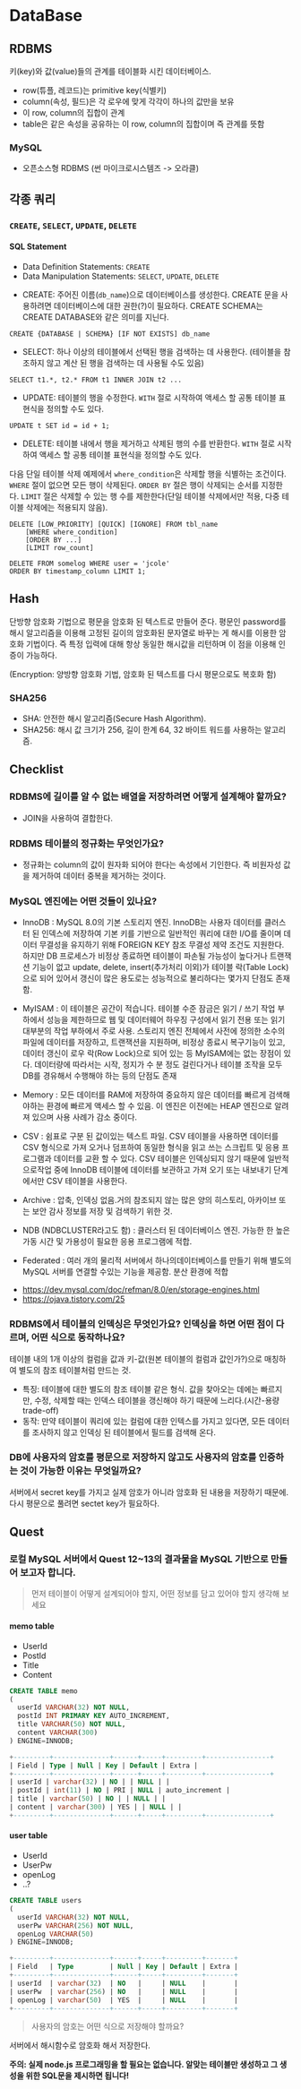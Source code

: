 # DataBase

## RDBMS

키(key)와 값(value)들의 관계를 테이블화 시킨 데이터베이스.

-   row(튜플, 레코드)는 primitive key(식별키)
-   column(속성, 필드)은 각 로우에 맞게 각각이 하나의 값만을 보유
-   이 row, column의 집합이 관계
-   table은 같은 속성을 공유하는 이 row, column의 집합이며 즉 관계를 뜻함

### MySQL

-   오픈소스형 RDBMS (썬 마이크로시스템즈 -> 오라클)

## 각종 쿼리

### `CREATE`, `SELECT`, `UPDATE`, `DELETE`

#### SQL Statement

-   Data Definition Statements: `CREATE`
-   Data Manipulation Statements: `SELECT`, `UPDATE`, `DELETE`

*   CREATE: 주어진 이름(`db_name`)으로 데이터베이스를 생성한다. CREATE 문을 사용하려면 데이터베이스에 대한 권한(?)이 필요하다. CREATE SCHEMA는 CREATE DATABASE와 같은 의미를 지닌다.

```
CREATE {DATABASE | SCHEMA} [IF NOT EXISTS] db_name
```

-   SELECT: 하나 이상의 테이블에서 선택된 행을 검색하는 데 사용한다. (테이블을 참조하지 않고 계산 된 행을 검색하는 데 사용될 수도 있음)

```
SELECT t1.*, t2.* FROM t1 INNER JOIN t2 ...
```

-   UPDATE: 테이블의 행을 수정한다. `WITH` 절로 시작하여 액세스 할 공통 테이블 표현식을 정의할 수도 있다.

```
UPDATE t SET id = id + 1;
```

-   DELETE: 테이블 내에서 행을 제거하고 삭제된 행의 수를 반환한다. `WITH` 절로 시작하여 액세스 할 공통 테이블 표현식을 정의할 수도 있다.

다음 단일 테이블 삭제 예제에서 `where_condition`은 삭제할 행을 식별하는 조건이다. `WHERE` 절이 없으면 모든 행이 삭제된다. `ORDER BY` 절은 행이 삭제되는 순서를 지정한다. `LIMIT` 절은 삭제할 수 있는 행 수를 제한한다(단일 테이블 삭제에서만 적용, 다중 테이블 삭제에는 적용되지 않음).

```
DELETE [LOW_PRIORITY] [QUICK] [IGNORE] FROM tbl_name
    [WHERE where_condition]
    [ORDER BY ...]
    [LIMIT row_count]

DELETE FROM somelog WHERE user = 'jcole'
ORDER BY timestamp_column LIMIT 1;
```

## Hash

단방향 암호화 기법으로 평문을 암호화 된 텍스트로 만들어 준다. 평문인 password를 해시 알고리즘을 이용해 고정된 길이의 암호화된 문자열로 바꾸는 게 해시를 이용한 암호화 기법이다. 즉 특정 입력에 대해 항상 동일한 해시값을 리턴하며 이 점을 이용해 인증이 가능하다.

(Encryption: 양방향 암호화 기법, 암호화 된 텍스트를 다시 평문으로도 복호화 함)

### SHA256

-   SHA: 안전한 해시 알고리즘(Secure Hash Algorithm).
-   SHA256: 해시 값 크기가 256, 길이 한계 64, 32 바이트 워드를 사용하는 알고리즘.

## Checklist

### RDBMS에 길이를 알 수 없는 배열을 저장하려면 어떻게 설계해야 할까요?

-   JOIN을 사용하여 결합한다.

### RDBMS 테이블의 정규화는 무엇인가요?

-   정규화는 column의 값이 원자화 되어야 한다는 속성에서 기인한다. 즉 비원자성 값을 제거하여 데이터 중복을 제거하는 것이다.

### MySQL 엔진에는 어떤 것들이 있나요?

-   InnoDB : MySQL 8.0의 기본 스토리지 엔진. InnoDB는 사용자 데이터를 클러스터 된 인덱스에 저장하여 기본 키를 기반으로 일반적인 쿼리에 대한 I/O를 줄이며 데이터 무결성을 유지하기 위해 FOREIGN KEY 참조 무결성 제약 조건도 지원한다. 하지만 DB 프로세스가 비정상 종료하면 테이블이 파손될 가능성이 높다거나 트랜잭션 기능이 없고 update, delete, insert(추가처리 이외)가 테이블 락(Table Lock)으로 되어 있어서 갱신이 많은 용도로는 성능적으로 불리하다는 몇가지 단점도 존재함.

-   MyISAM : 이 테이블은 공간이 적습니다. 테이블 수준 잠금은 읽기 / 쓰기 작업 부하에서 성능을 제한하므로 웹 및 데이터웨어 하우징 구성에서 읽기 전용 또는 읽기 대부분의 작업 부하에서 주로 사용. 스토리지 엔진 전체에서 사전에 정의한 소수의 파일에 데이터를 저장하고, 트랜잭션을 지원하며, 비정상 종료시 복구기능이 있고, 데이터 갱신이 로우 락(Row Lock)으로 되어 있는 등 MyISAM에는 없는 장점이 있다. 데이터량에 따라서는 시작, 정지가 수 분 정도 걸린다거나 테이블 조작을 모두 DB를 경유해서 수행해야 하는 등의 단점도 존재

-   Memory : 모든 데이터를 RAM에 저장하여 중요하지 않은 데이터를 빠르게 검색해야하는 환경에 빠르게 액세스 할 수 있음. 이 엔진은 이전에는 HEAP 엔진으로 알려져 있으며 사용 사례가 감소 중이다.

-   CSV : 쉼표로 구분 된 값이있는 텍스트 파일. CSV 테이블을 사용하면 데이터를 CSV 형식으로 가져 오거나 덤프하여 동일한 형식을 읽고 쓰는 스크립트 및 응용 프로그램과 데이터를 교환 할 수 있다. CSV 테이블은 인덱싱되지 않기 때문에 일반적으로작업 중에 InnoDB 테이블에 데이터를 보관하고 가져 오기 또는 내보내기 단계에서만 CSV 테이블을 사용한다.

-   Archive : 압축, 인덱싱 없음.거의 참조되지 않는 많은 양의 히스토리, 아카이브 또는 보안 감사 정보를 저장 및 검색하기 위한 것.

-   NDB (NDBCLUSTER라고도 함) : 클러스터 된 데이터베이스 엔진. 가능한 한 높은 가동 시간 및 가용성이 필요한 응용 프로그램에 적합.

-   Federated : 여러 개의 물리적 서버에서 하나의데이터베이스를 만들기 위해 별도의 MySQL 서버를 연결할 수있는 기능을 제공함. 분산 환경에 적합

*   https://dev.mysql.com/doc/refman/8.0/en/storage-engines.html
*   https://ojava.tistory.com/25

### RDBMS에서 테이블의 인덱싱은 무엇인가요? 인덱싱을 하면 어떤 점이 다르며, 어떤 식으로 동작하나요?

테이블 내의 1개 이상의 컬럼을 값과 키-값(원본 테이블의 컬럼과 값인가?)으로 매칭하여 별도의 참조 테이블처럼 만드는 것.

-   특징: 테이블에 대한 별도의 참조 테이블 같은 형식. 값을 찾아오는 데에는 빠르지만, 수정, 삭제할 때는 인덱스 테이블을 갱신해야 하기 때문에 느리다.(시간-용량 trade-off)
-   동작: 만약 테이블이 쿼리에 있는 컬럼에 대한 인텍스를 가지고 있다면, 모든 데이터를 조사하지 않고 인덱싱 된 테이블에서 필드를 검색해 온다.

### DB에 사용자의 암호를 평문으로 저장하지 않고도 사용자의 암호를 인증하는 것이 가능한 이유는 무엇일까요?

서버에서 secret key를 가지고 실제 암호가 아니라 암호화 된 내용을 저장하기 때문에. 다시 평문으로 풀려면 sectet key가 필요하다.

## Quest

### 로컬 MySQL 서버에서 Quest 12~13의 결과물을 MySQL 기반으로 만들어 보고자 합니다.

> 먼저 테이블이 어떻게 설계되어야 할지, 어떤 정보를 담고 있어야 할지 생각해 보세요

#### memo table

-   UserId
-   PostId
-   Title
-   Content

```sql
CREATE TABLE memo
(
  userId VARCHAR(32) NOT NULL,
  postId INT PRIMARY KEY AUTO_INCREMENT,
  title VARCHAR(50) NOT NULL,
  content VARCHAR(300)
) ENGINE=INNODB;
```

```sql
+---------+--------------+------+-----+---------+----------------+
| Field | Type | Null | Key | Default | Extra |
+---------+--------------+------+-----+---------+----------------+
| userId | varchar(32) | NO | | NULL | |
| postId | int(11) | NO | PRI | NULL | auto_increment |
| title | varchar(50) | NO | | NULL | |
| content | varchar(300) | YES | | NULL | |
+---------+--------------+------+-----+---------+----------------+
```

#### user table

-   UserId
-   UserPw
-   openLog
-   ..?

```sql
CREATE TABLE users
(
  userId VARCHAR(32) NOT NULL,
  userPw VARCHAR(256) NOT NULL,
  openLog VARCHAR(50)
) ENGINE=INNODB;
```

```sql
+---------+--------------+------+-----+---------+-------+
| Field   | Type         | Null | Key | Default | Extra |
+---------+--------------+------+-----+---------+-------+
| userId  | varchar(32)  | NO   |     | NULL    |       |
| userPw  | varchar(256) | NO   |     | NULL    |       |
| openLog | varchar(50)  | YES  |     | NULL    |       |
+---------+--------------+------+-----+---------+-------+
```

> 사용자의 암호는 어떤 식으로 저장해야 할까요?

서버에서 해시함수로 암호화 해서 저장한다.

**주의: 실제 node.js 프로그래밍을 할 필요는 없습니다. 알맞는 테이블만 생성하고 그 생성을 위한 SQL문을 제시하면 됩니다!**
